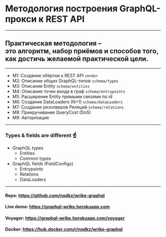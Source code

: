 # Методология построения GraphQL-прокси к REST API

-----

## <span class="orange">Практическая методология –</span> <br/>это алгоритм, набор приёмов и способов того, как достичь желаемой практической цели.

-----

- <span class="fragment">M1: Создание обёртки к REST API `vendor`</span>
- <span class="fragment">M2: Описание общих GraphQL-типов `schema/types`</span>
- <span class="fragment">M3: Описание Entity `schema/entities`</span>
- <span class="fragment">M4: Описание точек входа в граф `schema/entrypoints`</span>
- <span class="fragment">M5: Расширение Entity прямыми связями по id</span>
- <span class="fragment">M6: Создание DataLoaders (N+1) `schema/dataLoaders`</span>
- <span class="fragment">M7: Создание резолверов Реляций `schema/relations`</span>
- <span class="fragment">M8: Прикручивание QueryCost (DoS)</span>
- <span class="fragment">M9: Авторизация</span>

-----

### Types & fields are different ☝️ <!-- .element: class="orange" -->

- GraphQL types
  - Entities
  - Common types
- GraphQL fields (FieldConfigs)
  - Entrypoints
  - Relations
  - DataLoaders

-----

#### Repo: <https://github.com/nodkz/wrike-graphql>

#### Live demo: <https://graphql-wrike.herokuapp.com>

#### Voyager: <https://graphql-wrike.herokuapp.com/voyager>

#### Docker: <https://hub.docker.com/r/nodkz/wrike-graphql>
